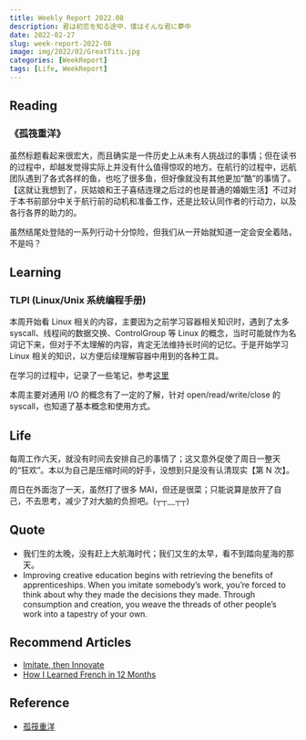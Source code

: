```yaml
---
title: Weekly Report 2022.08
description: 君は初恋を知る途中，僕はそんな君に夢中
date: 2022-02-27
slug: week-report-2022-08
image: img/2022/02/GreatTits.jpg
categories: [WeekReport]
tags: [Life, WeekReport]
---
```


## Reading

### 《孤筏重洋》

虽然标题看起来很宏大，而且确实是一件历史上从未有人挑战过的事情；但在读书的过程中，却越发觉得实际上并没有什么值得惊叹的地方。在航行的过程中，远航团队遇到了各式各样的鱼，也吃了很多鱼，但好像就没有其他更加“酷”的事情了。【这就让我想到了，灰姑娘和王子喜结连理之后过的也是普通的婚姻生活】不过对于本书前部分中关于航行前的动机和准备工作，还是比较认同作者的行动力，以及各行各界的助力的。

虽然结尾处登陆的一系列行动十分惊险，但我们从一开始就知道一定会安全着陆，不是吗？

## Learning

### TLPI (Linux/Unix 系统编程手册)

本周开始看 Linux 相关的内容，主要因为之前学习容器相关知识时，遇到了太多 syscall、线程间的数据交换、ControlGroup 等 Linux 的概念，当时可能就作为名词记下来，但对于不太理解的内容，肯定无法维持长时间的记忆。于是开始学习 Linux 相关的知识，以方便后续理解容器中用到的各种工具。

在学习的过程中，记录了一些笔记，参考[这里](https://rin.azusachino.cn/reading/linux-unix-handbook/01.basic-concept.html)

本周主要对通用 I/O 的概念有了一定的了解，针对 open/read/write/close 的 syscall，也知道了基本概念和使用方式。

## Life

每周工作六天，就没有时间去安排自己的事情了；这又意外促使了周日一整天的“狂欢”。本以为自己是压缩时间的好手，没想到只是没有认清现实【第 N 次】。

周日在外面泡了一天，虽然打了很多 MAI，但还是很菜；只能说算是放开了自己，不去思考，减少了对大脑的负担吧。(┬┬﹏┬┬)

## Quote

- 我们生的太晚，没有赶上大航海时代；我们又生的太早，看不到踏向星海的那天。
- Improving creative education begins with retrieving the benefits of apprenticeships. When you imitate somebody’s work, you’re forced to think about why they made the decisions they made. Through consumption and creation, you weave the threads of other people’s work into a tapestry of your own.

## Recommend Articles

- [Imitate, then Innovate](https://perell.com/essay/imitate-then-innovate/)
- [How I Learned French in 12 Months](https://runwes.com/2020/02/11/howilearnedfrench.html)

## Reference

- [孤筏重洋](https://weread.qq.com/web/reader/2ec3289071e128722ec7b71)
